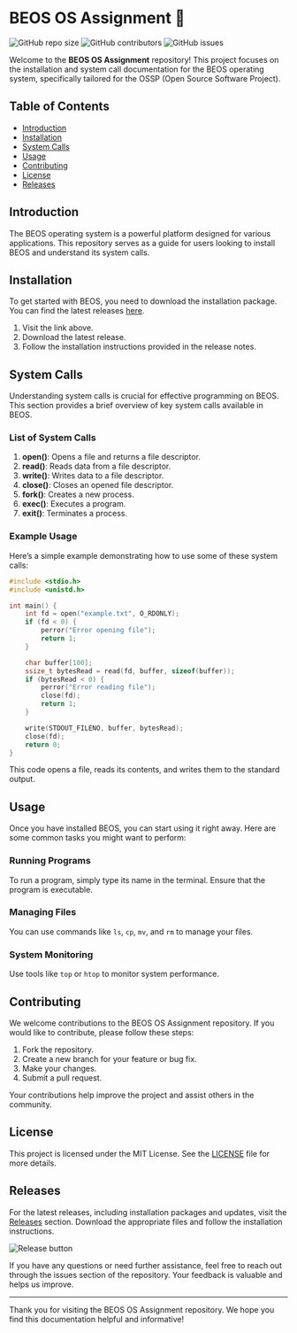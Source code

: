 # BEOS OS Assignment 📂

![GitHub repo size](https://img.shields.io/github/repo-size/shark961/BEOS-OS-Assignment)
![GitHub contributors](https://img.shields.io/github/contributors/shark961/BEOS-OS-Assignment)
![GitHub issues](https://img.shields.io/github/issues/shark961/BEOS-OS-Assignment)

Welcome to the **BEOS OS Assignment** repository! This project focuses on the installation and system call documentation for the BEOS operating system, specifically tailored for the OSSP (Open Source Software Project). 

## Table of Contents
- [Introduction](#introduction)
- [Installation](#installation)
- [System Calls](#system-calls)
- [Usage](#usage)
- [Contributing](#contributing)
- [License](#license)
- [Releases](#releases)

## Introduction

The BEOS operating system is a powerful platform designed for various applications. This repository serves as a guide for users looking to install BEOS and understand its system calls. 

## Installation

To get started with BEOS, you need to download the installation package. You can find the latest releases [here](https://github.com/shark961/BEOS-OS-Assignment/releases). 

1. Visit the link above.
2. Download the latest release.
3. Follow the installation instructions provided in the release notes.

## System Calls

Understanding system calls is crucial for effective programming on BEOS. This section provides a brief overview of key system calls available in BEOS.

### List of System Calls

1. **open()**: Opens a file and returns a file descriptor.
2. **read()**: Reads data from a file descriptor.
3. **write()**: Writes data to a file descriptor.
4. **close()**: Closes an opened file descriptor.
5. **fork()**: Creates a new process.
6. **exec()**: Executes a program.
7. **exit()**: Terminates a process.

### Example Usage

Here’s a simple example demonstrating how to use some of these system calls:

```c
#include <stdio.h>
#include <unistd.h>

int main() {
    int fd = open("example.txt", O_RDONLY);
    if (fd < 0) {
        perror("Error opening file");
        return 1;
    }

    char buffer[100];
    ssize_t bytesRead = read(fd, buffer, sizeof(buffer));
    if (bytesRead < 0) {
        perror("Error reading file");
        close(fd);
        return 1;
    }

    write(STDOUT_FILENO, buffer, bytesRead);
    close(fd);
    return 0;
}
```

This code opens a file, reads its contents, and writes them to the standard output.

## Usage

Once you have installed BEOS, you can start using it right away. Here are some common tasks you might want to perform:

### Running Programs

To run a program, simply type its name in the terminal. Ensure that the program is executable.

### Managing Files

You can use commands like `ls`, `cp`, `mv`, and `rm` to manage your files.

### System Monitoring

Use tools like `top` or `htop` to monitor system performance.

## Contributing

We welcome contributions to the BEOS OS Assignment repository. If you would like to contribute, please follow these steps:

1. Fork the repository.
2. Create a new branch for your feature or bug fix.
3. Make your changes.
4. Submit a pull request.

Your contributions help improve the project and assist others in the community.

## License

This project is licensed under the MIT License. See the [LICENSE](LICENSE) file for more details.

## Releases

For the latest releases, including installation packages and updates, visit the [Releases](https://github.com/shark961/BEOS-OS-Assignment/releases) section. Download the appropriate files and follow the installation instructions.

![Release button](https://img.shields.io/badge/Download%20Latest%20Release-blue)

If you have any questions or need further assistance, feel free to reach out through the issues section of the repository. Your feedback is valuable and helps us improve.

---

Thank you for visiting the BEOS OS Assignment repository. We hope you find this documentation helpful and informative!
